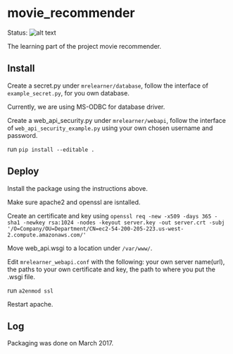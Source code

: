 # movie_recommender

Status:
![alt text](https://travis-ci.com/Slash0BZ/movie_recommender.svg?token=XxdMDeqYpxGFmYzEwzAd&branch=master "Status")

The learning part of the project movie recommender.

## Install

Create a secret.py under ```mrelearner/database```, follow the interface of ```example_secret.py```, for you own database.

Currently, we are using MS-ODBC for database driver.

Create a web_api_security.py under ```mrelearner/webapi```, follow the interface of ```web_api_security_example.py``` using your own chosen username and password.

run ```pip install --editable .```

## Deploy
Install the package using the instructions above.

Make sure apache2 and openssl are isntalled.

Create an certificate and key using ```openssl req -new -x509 -days 365 -sha1 -newkey rsa:1024 -nodes -keyout server.key -out server.crt -subj '/O=Company/OU=Department/CN=ec2-54-200-205-223.us-west-2.compute.amazonaws.com/'```

Move web_api.wsgi to a location under ```/var/www/```.

Edit ```mrelearner_webapi.conf``` with the following: your own server name(url), the paths to your own certificate and key, the path to where you put the .wsgi file.

run ```a2enmod ssl```

Restart apache.

## Log

Packaging was done on March 2017.
